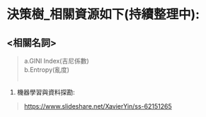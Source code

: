 # 決策樹_相關資源如下(持續整理中):
## <相關名詞>
> a.GINI Index(吉尼係數)  
> b.Entropy(亂度)  
  
1. 機器學習與資料探勘: 
> https://www.slideshare.net/XavierYin/ss-62151265
